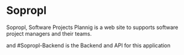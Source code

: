 # Sopropl

Sopropl, Software Projects Plannig is a web site to supports software project managers and their teams.

and #Sopropl-Backend is the Backend and API for this application